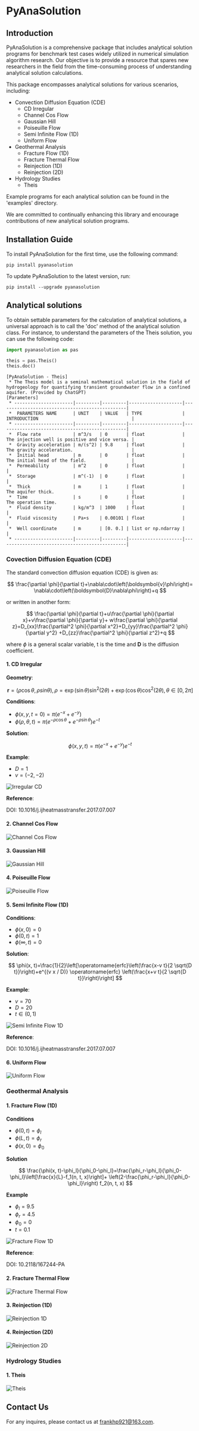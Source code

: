 # PyAnaSolution

## Introduction
PyAnaSolution is a comprehensive package that includes analytical solution programs for benchmark test cases widely 
utilized in numerical simulation algorithm research.
Our objective is to provide a resource that spares new researchers in the field from the time-consuming process of 
understanding analytical solution calculations.

This package encompasses analytical solutions for various scenarios, including:

* Convection Diffusion Equation (CDE)
  * CD Irregular
  * Channel Cos Flow
  * Gaussian Hill
  * Poiseuille Flow
  * Semi Infinite Flow (1D)
  * Uniform Flow
* Geothermal Analysis
  * Fracture Flow (1D)
  * Fracture Thermal Flow
  * Reinjection (1D)
  * Reinjection (2D)
* Hydrology Studies
  * Theis

Example programs for each analytical solution can be found in the 'examples' directory.

We are committed to continually enhancing this library and encourage contributions of new analytical solution programs.


## Installation Guide
To install PyAnaSolution for the first time, use the following command:
```
pip install pyanasolution
```
To update PyAnaSolution to the latest version, run:
```
pip install --upgrade pyanasolution
```

## Analytical solutions

To obtain settable parameters for the calculation of analytical solutions, a universal approach is to call the 'doc'
method of the analytical solution class. For instance, to understand the parameters of the Theis solution, you can use
the following code:

```python
import pyanasolution as pas

theis = pas.Theis()
theis.doc()
```

```
[PyAnaSolution - Theis]
 * The Theis model is a seminal mathematical solution in the field of hydrogeology for quantifying transient groundwater flow in a confined aquifer. (Provided by ChatGPT)
[Parameters]
 * ----------------------|---------|---------|--------------------|------------------------------------------------|
 *  PARAMETERS NAME      | UNIT    | VALUE   | TYPE               | INTRODUCTION                                   |
 * ----------------------|---------|---------|--------------------|------------------------------------------------|
 *  Flow rate            | m^3/s   | 0       | float              | The injection well is positive and vice versa. |
 *  Gravity acceleration | m/(s^2) | 9.8     | float              | The gravity acceleration.                      |
 *  Initial head         | m       | 0       | float              | The initial head of the field.                 |
 *  Permeability         | m^2     | 0       | float              |                                                |
 *  Storage              | m^(-1)  | 0       | float              |                                                |
 *  Thick                | m       | 1       | float              | The aquifer thick.                             |
 *  Time                 | s       | 0       | float              | The operation time.                            |
 *  Fluid density        | kg/m^3  | 1000    | float              |                                                |
 *  Fluid viscosity      | Pa∙s    | 0.00101 | float              |                                                |
 *  Well coordinate      | m       | [0. 0.] | list or np.ndarray |                                                |
 * ----------------------|---------|---------|--------------------|------------------------------------------------|
```

### Covection Diffusion Equation (CDE)

The standard convection diffusion equation (CDE) is given as:

$$ 
\frac{\partial \phi}{\partial t}+\nabla\cdot\left(\boldsymbol{v}\phi\right)=
\nabla\cdot\left(\boldsymbol{D}\nabla\phi\right)+q
$$

or written in another form:

$$
\frac{\partial \phi}{\partial t}+u\frac{\partial \phi}{\partial x}+v\frac{\partial \phi}{\partial y}+
w\frac{\partial \phi}{\partial z}=D_{xx}\frac{\partial^2 \phi}{\partial x^2}+D_{yy}\frac{\partial^2 \phi}{\partial y^2}
+D_{zz}\frac{\partial^2 \phi}{\partial z^2}+q
$$

where $\phi$ is a general scalar variable, t is the time and $\boldsymbol{D}$ is the diffusion coefficient.

#### 1. CD Irregular

**Geometry**:

$$
\boldsymbol{r} =\left(\rho \cos\theta, \rho sin\theta\right),\rho=\exp\left(\sin \theta\right)\sin^2\left(2\theta\right)
+\exp\left(\cos\theta\right)\cos^2\left(2\theta\right),\theta \in\left[0, 2\pi\right]
$$

**Conditions**:

* $\phi\left(x,y,t=0\right)=\pi\left(e^{-x}+e^{-y}\right)$
* $\phi\left(\rho,\theta,t\right)=\pi\left(e^{-\rho\cos\theta}+ e^{-\rho\sin\theta}\right)e^{-t}$

**Solution**:

$$
\phi\left(x,y,t\right)=\pi\left(e^{-x}+ e^{-y}\right)e^{-t}
$$

**Example**:

* $D=1$
* $v=\left(-2, -2\right)$

![Irregular CD](resources/images/irregular_cd.gif)

**Reference**:

DOI: 10.1016/j.ijheatmasstransfer.2017.07.007

#### 2. Channel Cos Flow

![Channel Cos Flow](resources/images/channel_cos_flow_contour.jpg)

#### 3. Gaussian Hill

![Gaussian Hill](resources/images/gaussian_hill_contour.jpg)

#### 4. Poiseuille Flow

![Poiseuille Flow](resources/images/poiseuille_flow_contour.jpeg)

#### 5. Semi Infinite Flow (1D)

**Conditions**:

* $\phi\left(x, 0\right) = 0$
* $\phi\left(0, t\right) = 1$
* $\phi\left(\infty, t\right) = 0$

**Solution**:

$$
\phi(x, t)=\frac{1}{2}\left[\operatorname{erfc}\left(\frac{x-v t}{2 \sqrt{D t}}\right)+e^{(v x / D)} \operatorname{erfc}
\left(\frac{x+v t}{2 \sqrt{D t}}\right)\right]
$$

**Example**:

* $v=70$
* $D=20$
* $t\in\left(0, 1\right)$

![Semi Infinite Flow 1D](resources/images/semi_infinite_flow_1d.gif)

**Reference**:

DOI: 10.1016/j.ijheatmasstransfer.2017.07.007

#### 6. Uniform Flow

![Uniform Flow](resources/images/uniform_flow_contour.jpeg)

### Geothermal Analysis

#### 1. Fracture Flow (1D) 

**Conditions**

* $\phi\left(0, t\right)=\phi_l$
* $\phi\left(L, t\right)=\phi_r$
* $\phi\left(x, 0\right)=\phi_0$

**Solution**

$$
\frac{\phi(x, t)-\phi_l}{\phi_0-\phi_l}=\frac{\phi_r-\phi_l}{\phi_0-\phi_l}\left[\frac{x}{L}-f_1(n, t, x)\right]+
\left(2-\frac{\phi_r-\phi_l}{\phi_0-\phi_l}\right) f_2(n, t, x)
$$

**Example**

* $\phi_l=9.5$
* $\phi_r=4.5$
* $\phi_0=0$
* $t=0.1$

![Fracture Flow 1D](resources/images/fracture_flow_1d.gif)

**Reference**:

DOI: 10.2118/167244-PA


#### 2. Fracture Thermal Flow

![Fracture Thermal Flow](resources/images/fracture_thermal_flow_contour.jpeg)

#### 3. Reinjection (1D)

![Reinjection 1D](resources/images/reinjection_1d_contour.jpg)

#### 4. Reinjection (2D)

![Reinjection 2D](resources/images/reinjection_2d_contour.jpg)

### Hydrology Studies
#### 1. Theis

![Theis](resources/images/theis_contour.jpg)

## Contact Us
For any inquires, please contact us at frankhp921@163.com.